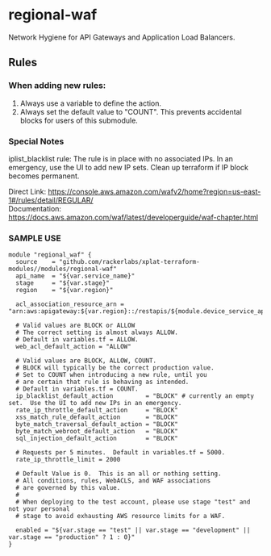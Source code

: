 # regional-waf

Network Hygiene for API Gateways and Application Load Balancers.


## Rules

### When adding new rules:

1. Always use a variable to define the action.
2. Always set the default value to "COUNT".  This prevents accidental blocks for users of this submodule.

### Special Notes

iplist_blacklist rule:  The rule is in place with no associated IPs. In an emergency, use the UI to add new IP sets. Clean up terraform if IP block becomes permanent.<br/>

Direct Link: https://console.aws.amazon.com/wafv2/home?region=us-east-1#/rules/detail/REGULAR/<br/>
Documentation: https://docs.aws.amazon.com/waf/latest/developerguide/waf-chapter.html



### SAMPLE USE

```
module "regional_waf" {
  source    = "github.com/rackerlabs/xplat-terraform-modules//modules/regional-waf"
  api_name  = "${var.service_name}"
  stage     = "${var.stage}"
  region    = "${var.region}"
  
  acl_association_resource_arn = "arn:aws:apigateway:${var.region}::/restapis/${module.device_service_api.api_id}/stages/${var.stage}"

  # Valid values are BLOCK or ALLOW
  # The correct setting is almost always ALLOW.
  # Default in variables.tf = ALLOW.
  web_acl_default_action = "ALLOW"

  # Valid values are BLOCK, ALLOW, COUNT.
  # BLOCK will typically be the correct production value.
  # Set to COUNT when introducing a new rule, until you 
  # are certain that rule is behaving as intended.
  # Default in variables.tf = COUNT.
  ip_blacklist_default_action         = "BLOCK" # currently an empty set.  Use the UI to add new IPs in an emergency.
  rate_ip_throttle_default_action     = "BLOCK"
  xss_match_rule_default_action       = "BLOCK"
  byte_match_traversal_default_action = "BLOCK"
  byte_match_webroot_default_action   = "BLOCK"
  sql_injection_default_action        = "BLOCK"

  # Requests per 5 minutes.  Default in variables.tf = 5000.
  rate_ip_throttle_limit = 2000

  # Default Value is 0.  This is an all or nothing setting.
  # All conditions, rules, WebACLS, and WAF associations
  # are governed by this value.
  #
  # When deploying to the test account, please use stage "test" and not your personal 
  # stage to avoid exhausting AWS resource limits for a WAF.

  enabled = "${var.stage == "test" || var.stage == "development" || var.stage == "production" ? 1 : 0}"
}
```
